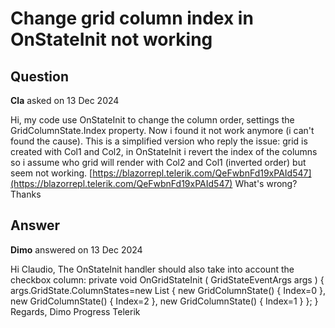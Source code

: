 # Change grid column index in OnStateInit not working

## Question

**Cla** asked on 13 Dec 2024

Hi, my code use OnStateInit to change the column order, settings the GridColumnState.Index property. Now i found it not work anymore (i can't found the cause). This is a simplified version who reply the issue: grid is created with Col1 and Col2, in OnStateInit i revert the index of the columns so i assume who grid will render with Col2 and Col1 (inverted order) but seem not working. [https://blazorrepl.telerik.com/QeFwbnFd19xPAId547](https://blazorrepl.telerik.com/QeFwbnFd19xPAId547) What's wrong? Thanks

## Answer

**Dimo** answered on 13 Dec 2024

Hi Claudio, The OnStateInit handler should also take into account the checkbox column: private void OnGridStateInit ( GridStateEventArgs<GridData> args ) {
args.GridState.ColumnStates=new List<GridColumnState>
{ new GridColumnState() { Index=0 }, new GridColumnState() { Index=2 }, new GridColumnState() { Index=1 }
};
} Regards, Dimo Progress Telerik
